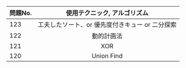 |問題No.|使用テクニック, アルゴリズム|
|---|:---:|
|123|工夫したソート、or 優先度付きキュー or 二分探索|
|122|動的計画法|
|121|XOR|
|120|Union Find|
